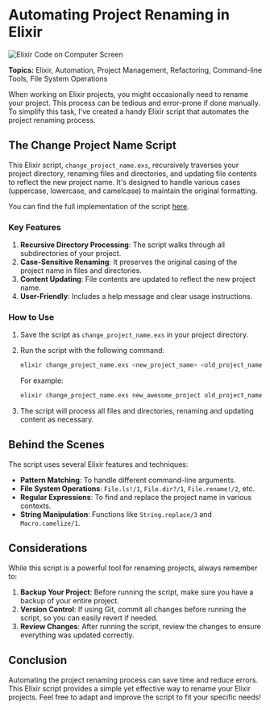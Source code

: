 # Automating Project Renaming in Elixir

![Elixir Code on Computer Screen](https://images.unsplash.com/photo-1517694712202-14dd9538aa97?ixlib=rb-1.2.1&auto=format&fit=crop&w=1350&q=80)

**Topics:** Elixir, Automation, Project Management, Refactoring, Command-line Tools, File System Operations

When working on Elixir projects, you might occasionally need to rename your project. This process can be tedious and error-prone if done manually. To simplify this task, I've created a handy Elixir script that automates the project renaming process.

## The Change Project Name Script

This Elixir script, `change_project_name.exs`, recursively traverses your project directory, renaming files and directories, and updating file contents to reflect the new project name. It's designed to handle various cases (uppercase, lowercase, and camelcase) to maintain the original formatting.

You can find the full implementation of the script [here](https://github.com/ConsonHayashi/work_space/blob/main/change_project_name.exs).

### Key Features

1. **Recursive Directory Processing**: The script walks through all subdirectories of your project.
2. **Case-Sensitive Renaming**: It preserves the original casing of the project name in files and directories.
3. **Content Updating**: File contents are updated to reflect the new project name.
4. **User-Friendly**: Includes a help message and clear usage instructions.

### How to Use

1. Save the script as `change_project_name.exs` in your project directory.
2. Run the script with the following command:

   ```bash
   elixir change_project_name.exs <new_project_name> <old_project_name>
   ```

   For example:
   ```bash
   elixir change_project_name.exs new_awesome_project old_project_name
   ```

3. The script will process all files and directories, renaming and updating content as necessary.

## Behind the Scenes

The script uses several Elixir features and techniques:

- **Pattern Matching**: To handle different command-line arguments.
- **File System Operations**: `File.ls!/1`, `File.dir?/1`, `File.rename!/2`, etc.
- **Regular Expressions**: To find and replace the project name in various contexts.
- **String Manipulation**: Functions like `String.replace/3` and `Macro.camelize/1`.

## Considerations

While this script is a powerful tool for renaming projects, always remember to:

1. **Backup Your Project**: Before running the script, make sure you have a backup of your entire project.
2. **Version Control**: If using Git, commit all changes before running the script, so you can easily revert if needed.
3. **Review Changes**: After running the script, review the changes to ensure everything was updated correctly.

## Conclusion

Automating the project renaming process can save time and reduce errors. This Elixir script provides a simple yet effective way to rename your Elixir projects. Feel free to adapt and improve the script to fit your specific needs!